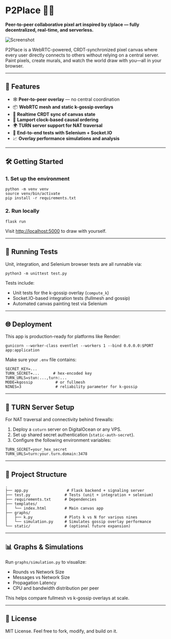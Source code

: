 # P2Place 🧩🎨  
**Peer-to-peer collaborative pixel art inspired by r/place — fully decentralized, real-time, and serverless.**

![Screenshot](https://p2place.nyc3.cdn.digitaloceanspaces.com/p2place_meta.png)

P2Place is a WebRTC-powered, CRDT-synchronized pixel canvas where every user directly connects to others without relying on a central server. Paint pixels, create murals, and watch the world draw with you—all in your browser.

---

## 🚀 Features

- 🕸️ **Peer-to-peer overlay** — no central coordination  
- 📦 **WebRTC mesh and static k-gossip overlays**  
- 🎨 **Realtime CRDT sync of canvas state**  
- 🔧 **Lamport clock-based causal ordering**  
- 🌍 **TURN server support for NAT traversal**  
- 🧪 **End-to-end tests with Selenium + Socket.IO**  
- 📈 **Overlay performance simulations and analysis**  

---

## 🛠️ Getting Started

### 1. Set up the environment

```
python -m venv venv
source venv/bin/activate
pip install -r requirements.txt
```

### 2. Run locally

```
flask run
```

Visit [http://localhost:5000](http://localhost:5000) to draw with yourself.

---

## 🧪 Running Tests

Unit, integration, and Selenium browser tests are all runnable via:

```
python3 -m unittest test.py
```

Tests include:

- Unit tests for the k-gossip overlay (`compute_k`)
- Socket.IO-based integration tests (fullmesh and gossip)
- Automated canvas painting test via Selenium

---

## 🌐 Deployment

This app is production-ready for platforms like Render:

```
gunicorn --worker-class eventlet --workers 1 --bind 0.0.0.0:$PORT app:application
```

Make sure your `.env` file contains:

```
SECRET_KEY=...
TURN_SECRET=...      # hex-encoded key
TURN_URLS=stun:...,turn:...
MODE=kgossip          # or fullmesh
NINES=3               # reliability parameter for k-gossip
```

---

## 📡 TURN Server Setup

For NAT traversal and connectivity behind firewalls:

1. Deploy a `coturn` server on DigitalOcean or any VPS.  
2. Set up shared secret authentication (`static-auth-secret`).  
3. Configure the following environment variables:

```
TURN_SECRET=your_hex_secret
TURN_URLS=turn:your.turn.domain:3478
```

---

## 📁 Project Structure

```
.
├── app.py                 # Flask backend + signaling server
├── test.py               # Tests (unit + integration + selenium)
├── requirements.txt      # Dependencies
├── templates/
│   └── index.html        # Main canvas app
├── graphs/
│   ├── k.py              # Plots k vs N for various nines
│   └── simulation.py     # Simulates gossip overlay performance
└── static/               # (optional future expansion)
```

---

## 📊 Graphs & Simulations

Run `graphs/simulation.py` to visualize:

- Rounds vs Network Size  
- Messages vs Network Size  
- Propagation Latency  
- CPU and bandwidth distribution per peer  

This helps compare fullmesh vs k-gossip overlays at scale.

---

## 📜 License

MIT License. Feel free to fork, modify, and build on it.
